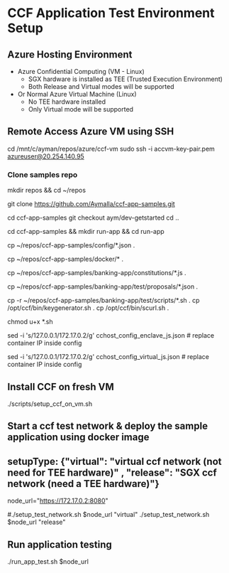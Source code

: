 # CCF Application Test Environment Setup

## Azure Hosting Environment
- Azure Confidential Computing (VM - Linux) 
    - SGX hardware is installed as TEE (Trusted Execution Environment) 
    - Both Release and Virtual modes will be supported
- Or Normal Azure Virtual Machine (Linux) 
    - No TEE hardware installed 
    - Only Virtual mode will be supported

## Remote Access Azure VM using SSH
cd /mnt/c/ayman/repos/azure/ccf-vm
sudo ssh -i accvm-key-pair.pem azureuser@20.254.140.95

### Clone samples repo
mkdir repos && cd ~/repos

git clone https://github.com/Aymalla/ccf-app-samples.git

cd  ccf-app-samples 
git checkout aym/dev-getstarted
cd ..

cd ccf-app-samples && mkdir run-app && cd run-app

cp ~/repos/ccf-app-samples/config/*.json .

cp ~/repos/ccf-app-samples/docker/* .

cp ~/repos/ccf-app-samples/banking-app/constitutions/*.js .

cp ~/repos/ccf-app-samples/banking-app/test/proposals/*.json .

cp -r ~/repos/ccf-app-samples/banking-app/test/scripts/*.sh .
cp /opt/ccf/bin/keygenerator.sh .
cp /opt/ccf/bin/scurl.sh .

chmod u+x *.sh

sed -i 's/127.0.0.1/172.17.0.2/g' cchost_config_enclave_js.json # replace container IP inside config

sed -i 's/127.0.0.1/172.17.0.2/g' cchost_config_virtual_js.json # replace container IP inside config

## Install CCF on fresh VM
./scripts/setup_ccf_on_vm.sh

## Start a ccf test network  & deploy the sample application using docker image
## setupType: {"virtual": "virtual ccf network (not need for TEE hardware)" , "release":  "SGX ccf network (need a TEE hardware)"}
node_url="https://172.17.0.2:8080"

#./setup_test_network.sh $node_url "virtual"
./setup_test_network.sh $node_url "release"

## Run application testing
./run_app_test.sh $node_url
